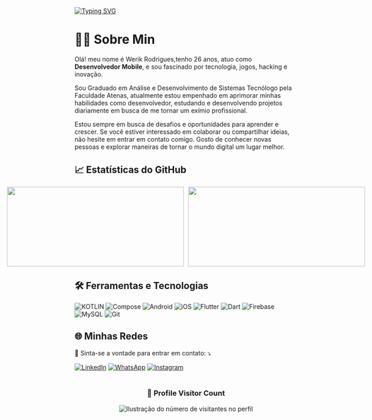 [![Typing SVG](https://readme-typing-svg.herokuapp.com/?color=9400D3&size=35&center=true&vCenter=true&width=1200&lines=Hi+there!+Welcome+to+my+Github+profile.;I'am+Werik+Rodrigues.+And+I'am+passionate+Mobile+Developer.;How+about+we+talk+about+opportunities?;Let's+go+:%29)](https://git.io/typing-svg)&nbsp;


# 🧑‍💻 Sobre Min


<p align="left"> 
  Olá! meu nome é Werik Rodrigues,tenho 26 anos, atuo como <strong>Desenvolvedor Mobile</strong>, e sou fascinado por tecnologia, jogos, hacking e inovação.
  
Sou Graduado em Análise e Desenvolvimento de Sistemas Tecnólogo pela Faculdade Atenas, atualmente estou empenhado em aprimorar minhas habilidades como desenvolvedor, estudando e desenvolvendo projetos diariamente em busca de me tornar um exímio profissional. 

Estou sempre em busca de desafios e oportunidades para aprender e crescer. Se você estiver interessado em colaborar ou compartilhar ideias, não hesite em entrar em contato comigo. Gosto de conhecer novas pessoas e explorar maneiras de tornar o mundo digital um lugar melhor.


## 📈 Estatísticas do GitHub	

<div style="display: flex; justify-content: center; flex-wrap: nowrap;">
  <a href="https://github.com/wrksystem" style="margin-right: 10px;">
    <img height="180em" width="400" src="https://github-readme-stats.vercel.app/api?username=wrksystem&show_icons=true&show_additional_stats=true&theme=synthwave&hide_border=false&include_all_commits=true&count_private=true"/>
  </a>
  <a href="https://github.com/Cavicf">
    <img height="180em" width="400" src="https://github-readme-stats.vercel.app/api/top-langs/?username=wrksystem&theme=synthwave&hide_border=false&include_all_commits=true&count_private=true&layout=compact"/>
  </a>
</div>




## 🛠️ Ferramentas e Tecnologias

![KOTLIN](https://img.shields.io/badge/kotlin-CB396C?style=for-the-badge&logo=kotlin&logoColor=white)
![Compose](https://img.shields.io/badge/compose-3AD17C?style=for-the-badge&logo=android&logoColor=white)
![Android](https://img.shields.io/badge/android-A4C639?style=for-the-badge&logo=android&logoColor=white)
![iOS](https://img.shields.io/badge/ios-808080?style=for-the-badge&logo=ios&logoColor=white)
![Flutter](https://img.shields.io/badge/flutter-54C5F8?style=for-the-badge&logo=flutter&logoColor=white)
![Dart](https://img.shields.io/badge/dart-29B6F5?style=for-the-badge&logo=dart&logoColor=white)
![Firebase](https://img.shields.io/badge/firebase-ED8B00?style=for-the-badge&logo=firebase&logoColor=white)
![MySQL](https://img.shields.io/badge/MySQL-00000F?style=for-the-badge&logo=mysql&logoColor=white)
![Git](https://img.shields.io/badge/Git-E34F26?style=for-the-badge&logo=git&logoColor=white)

## 🌐 Minhas Redes

<p align="left">
  💌 Sinta-se a vontade para entrar em contato: ⤵️
</p>

<a href="https://www.linkedin.com/in/werik-rodrigues/" title="LinkedIn" target="_blank">
<img src="https://img.shields.io/badge/LinkedIn-0077B5?style=for-the-badge&logo=linkedin&logoColor=white" alt="LinkedIn"/></a>

<a href="https://wa.me/+5538988081444" title="WhatsApp" target="_blank">
<img src="https://img.shields.io/badge/WhatsApp-25D366?style=for-the-badge&logo=whatsapp&logoColor=white" alt="WhatsApp"/></a>

<a href="https://www.instagram.com/werik.rodrigues.tech/" title="Instagram" target="_blank">
<img src="https://img.shields.io/badge/Instagram-E4405F?style=for-the-badge&logo=instagram&logoColor=white" alt="Instagram"/></a>
<br>
<br>



<div align="center">
  <h3><b>📍 Profile Visitor Count</b></h3>
</div>

<p align="center">
  <img
    src="https://profile-counter.glitch.me/danieldribeiro/count.svg"
    alt="Ilustração do número de visitantes no perfil"
  />
</p>



